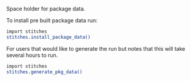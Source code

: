 Space holder for package data.

To install pre built package data run:

```bash
import stitches
stitches.install_package_data()
```


For users that would like to generate the run but notes that this will take several hours to run.

```bash
import stitches
stitches.generate_pkg_data()
```

